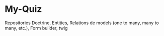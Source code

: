 # My-Quiz
Repositories Doctrine, Entities, Relations de models (one to many, many to many, etc.), Form builder, twig
